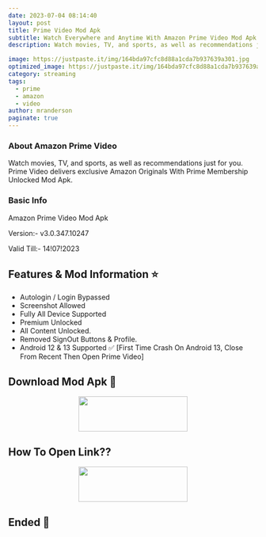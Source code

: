 ```yaml
---
date: 2023-07-04 08:14:40
layout: post
title: Prime Video Mod Apk 
subtitle: Watch Everywhere and Anytime With Amazon Prime Video Mod Apk.
description: Watch movies, TV, and sports, as well as recommendations just for you. Prime Video delivers exclusive Amazon Originals.

image: https://justpaste.it/img/164bda97cfc8d88a1cda7b937639a301.jpg
optimized_image: https://justpaste.it/img/164bda97cfc8d88a1cda7b937639a301.jpg
category: streaming
tags:
  - prime
  - amazon
  - video
author: mranderson
paginate: true
---
```


### About Amazon Prime Video
Watch movies, TV, and sports, as well as recommendations just for you. Prime Video delivers exclusive Amazon Originals With Prime Membership Unlocked Mod Apk.

### Basic Info
Amazon Prime Video Mod Apk

Version:-  v3.0.347.10247

Valid Till:- 14!07!2023

<!--page-->

## Features & Mod Information ⭐

- Autologin / Login Bypassed 
- Screenshot Allowed 
- Fully All Device Supported 
- Premium Unlocked 
- All Content Unlocked.
- Removed SignOut Buttons & Profile.
- Android 12 & 13 Supported ✅ [First Time Crash On Android 13, Close From Recent Then Open Prime Video]


## Download Mod Apk 📩

<p align="center"><a href="https://9qr.de/jgEwiG"><img src="https://img.shields.io/badge/Download-Now-black?&style=for-the-badge&logo=download" width="220" height="70.45"></a></p>


## How To Open Link??

<p align="center"><a href="https://t.me/HowToRedirect/5"><img src="https://img.shields.io/badge/HowToOpen-Link-black?&style=for-the-badge&logo=telegram" width="220" height="70.45"></a></p>

## Ended 👀
